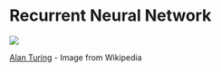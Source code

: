 # Recurrent Neural Network

![](https://upload.wikimedia.org/wikipedia/commons/a/a1/Alan_Turing_Aged_16.jpg)

[Alan Turing](https://en.wikipedia.org/wiki/Alan_Turing) - Image from Wikipedia